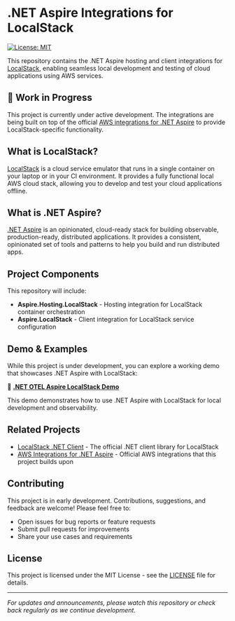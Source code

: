# .NET Aspire Integrations for LocalStack

[![License: MIT](https://img.shields.io/badge/License-MIT-yellow.svg)](LICENSE)

This repository contains the .NET Aspire hosting and client integrations for [LocalStack](https://localstack.cloud/), enabling seamless local development and testing of cloud applications using AWS services.

## 🚧 Work in Progress

This project is currently under active development. The integrations are being built on top of the official [AWS integrations for .NET Aspire](https://github.com/aws/integrations-on-dotnet-aspire-for-aws) to provide LocalStack-specific functionality.

## What is LocalStack?

[LocalStack](https://localstack.cloud/) is a cloud service emulator that runs in a single container on your laptop or in your CI environment. It provides a fully functional local AWS cloud stack, allowing you to develop and test your cloud applications offline.

## What is .NET Aspire?

[.NET Aspire](https://learn.microsoft.com/en-us/dotnet/aspire/get-started/aspire-overview) is an opinionated, cloud-ready stack for building observable, production-ready, distributed applications. It provides a consistent, opinionated set of tools and patterns to help you build and run distributed apps.

## Project Components

This repository will include:

- **Aspire.Hosting.LocalStack** - Hosting integration for LocalStack container orchestration
- **Aspire.LocalStack** - Client integration for LocalStack service configuration

## Demo & Examples

While this project is under development, you can explore a working demo that showcases .NET Aspire with LocalStack:

🔗 **[.NET OTEL Aspire LocalStack Demo](https://github.com/Blind-Striker/dotnet-otel-aspire-localstack-demo)**

This demo demonstrates how to use .NET Aspire with LocalStack for local development and observability.

## Related Projects

- [LocalStack .NET Client](https://github.com/localstack-dotnet/localstack-dotnet-client) - The official .NET client library for LocalStack
- [AWS Integrations for .NET Aspire](https://github.com/aws/integrations-on-dotnet-aspire-for-aws) - Official AWS integrations that this project builds upon

## Contributing

This project is in early development. Contributions, suggestions, and feedback are welcome! Please feel free to:

- Open issues for bug reports or feature requests
- Submit pull requests for improvements
- Share your use cases and requirements

## License

This project is licensed under the MIT License - see the [LICENSE](LICENSE) file for details.

---

*For updates and announcements, please watch this repository or check back regularly as we continue development.*
